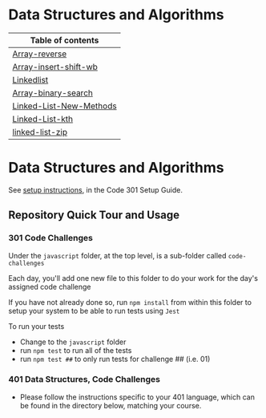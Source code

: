 # Data Structures and Algorithms

| Table of contents                                                           |
| --------------------------------------------------------------------------- |
| [Array-reverse](./array-reverse/README.md)                                  |
| [Array-insert-shift-wb](./array-insert-shift-wb/README.md)                  |
| [Linkedlist](./javascript/linked-list/README.md)                            |
| [Array-binary-search](./array-binary-search/README.md)                      |
| [Linked-List-New-Methods](./javascript/linked-list/LinkedlistNewMethods.md) |
| [Linked-List-kth](./javascript/linked-list/linked-list-kth.md)              |
| [linked-list-zip](./javascript/linked-list/linked-list-zip.md)              |

# Data Structures and Algorithms

See [setup instructions](https://codefellows.github.io/setup-guide/code-301/2-code-challenges), in the Code 301 Setup Guide.

## Repository Quick Tour and Usage

### 301 Code Challenges

Under the `javascript` folder, at the top level, is a sub-folder called `code-challenges`

Each day, you'll add one new file to this folder to do your work for the day's assigned code challenge

If you have not already done so, run `npm install` from within this folder to setup your system to be able to run tests using `Jest`

To run your tests

- Change to the `javascript` folder
- run `npm test` to run all of the tests
- run `npm test ##` to only run tests for challenge ## (i.e. 01)

### 401 Data Structures, Code Challenges

- Please follow the instructions specific to your 401 language, which can be found in the directory below, matching your course.

